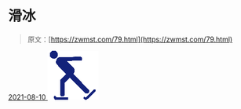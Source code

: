 <!--yml
category: 未分类
date: 0001-01-01 00:00:00
--->

# 滑冰

> 原文：[https://zwmst.com/79.html](https://zwmst.com/79.html)

   [ <time datetime="2021-08-10T16:48:07+08:00"> 2021-08-10 </time> ](https://zwmst.com/%e6%bb%91%e5%86%b0)  [![](img/1ce388c65b1e106e39a1ee6d1b86328c.png)](https://zwmst.com/wp-content/uploads/2021/08/1628585287-efb346d8885bbcf.png)